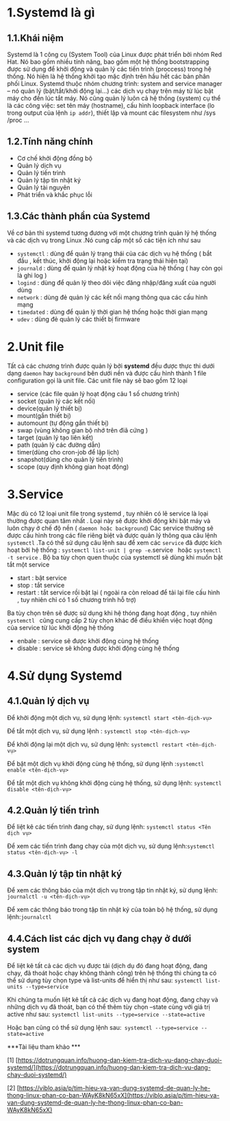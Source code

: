 # 1.Systemd là gì 
## 1.1.Khái niệm

Systemd là 1 công cụ (System Tool) của Linux được phát triển bởi nhóm Red Hat. Nó bao gồm nhiều tính năng, bao gồm một hệ thống bootstrapping được sử dụng để khởi động và quản lý các tiến trình (proccess) trong hệ thống. Nó hiện là hệ thống khởi tạo mặc định trên hầu hết các bản phân phối Linux. Systemd thuộc nhóm chương trình: system and service manager – nó quản lý (bật/tắt/khởi động lại…) các dịch vụ chạy trên máy từ lúc bật máy cho đến lúc tắt máy. Nó cũng quản lý luôn cả hệ thống (system) cụ thể là các công việc: set tên máy (hostname), cấu hình loopback interface (lo trong output của lệnh `ip addr`), thiết lập và mount các filesystem như /sys /proc …

## 1.2.Tính năng chính

- Cơ chế khởi động đồng bộ 
- Quản lý dịch vụ
- Quản lý tiến trình
- Quản lý tập tin nhật ký
- Quản lý tài nguyên
- Phát triển và khắc phục lỗi 

## 1.3.Các thành phần của Systemd
Về cơ bản thì systemd tương đương với một chương trình quản lý hệ thống và các dịch vụ trong Linux .Nó cung cấp một số các tiện ích như sau 

- `systemctl` : dùng để quản lý trạng thái của các dịch vụ hệ thống ( bắt đầu , kết thúc, khởi động lại hoặc kiểm tra trạng thái hiện tại)
- `journald` : dùng để quản lý nhật ký hoạt động của hệ thống ( hay còn gọi là ghi log )
- `logind` : dùng để quản lý theo dõi việc đăng nhập/đăng xuất của người dùng
- `network` : dùng đẻ quản lý các kết nối mạng thông qua các cấu hình mạng 
- `timedated` : dùng để quản lý thời gian hệ thống hoặc thời gian mạng 
- `udev` : dùng đẻ quản lý các thiết bị firmware

# 2.Unit file

Tất cả các chương trình được quản lý bởi **systemd** đều được thực thi dưới dạng `daemon` hay `background` bên dưới nền và được cấu hình thành 1 file configuration gọi là unit file. Các unit file này sẽ bao gồm 12 loại 
- service (các file quản lý hoạt động cảu 1 số chương trình)
- socket (quản lý các kết nối)
- device(quản lý thiết bị)
- mount(gắn thiết bị)
- automount (tự động gắn thiết bị)
- swap (vùng không gian bộ nhớ trên điã cứng )
- target (quản lý tạo liên kết)
- path (quản lý các đường dẫn)
- timer(dùng cho cron-job để lập lịch)
- snapshot(dùng cho quản lý tiến trình)
- scope (quy định không gian hoạt động)

# 3.Service
Mặc dù có 12 loại unit file trong systemd , tuy nhiên có lẽ service là lọại thường được quan tâm nhất . Loại này sẽ được khởi động khi bật máy và luôn chạy ở chế độ nền ( `daemon hoặc background`) Các service thường sẽ được cấu hình trong các file riêng biệt và được quản lý thông qua câu lệnh `systemctl` .Ta có thể sử dụng câu lệnh sau để xem các `service` đã được kích hoạt bởi hệ thống : ` systemctl list-unit | grep -e `.service` ` hoặc `systemctl -t service` . Bộ ba tùy chọn quen thuộc của systemctl sẽ dùng khi muốn bật tắt một service

- start : bật service
- stop : tắt service
- restart : tắt service rồi bật lại ( ngoài ra còn reload để tải lại file cấu hình , tuy nhiên chỉ có 1 số chương trình hỗ trợ) 

Ba tùy chọn trên sẽ được sử dụng khi hệ thóng đang hoạt động , tuy nhiên `systemctl ` cũng cung cấp 2 tùy chọn khác để điều khiển việc hoạt động của service từ lúc khởi động hệ thống

- enbale : service sẽ được khởi động cùng hệ thống
- disable : service sẽ không được khởi động cùng hệ thống

# 4.Sử dụng Systemd

## 4.1.Quản lý dịch vụ 

Để khởi động một dịch vụ, sử dụng lệnh: `systemctl start <tên-dịch-vụ>`


Để tắt một dịch vụ, sử dụng lệnh : `systemctl stop <tên-dịch-vụ>`

Để khởi động lại một dịch vụ, sử dụng lệnh: `systemctl restart <tên-dịch-vụ>`

Để bật một dịch vụ khởi động cùng hệ thống, sử dụng lệnh :`systemctl enable <tên-dịch-vụ>`

Để tắt một dịch vụ không khởi động cùng hệ thống, sử dụng lệnh: `systemctl disable <tên-dịch-vụ>`


## 4.2.Quản lý tiến trình

Để liệt kê các tiến trình đang chạy, sử dụng lệnh: `systemctl status <Tên dịch vụ>`

Để xem các tiến trình đang chạy của một dịch vụ, sử dụng lệnh:`systemctl status <tên-dịch-vụ> -l`

## 4.3.Quản lý tập tin nhật ký

Để xem các thông báo của một dịch vụ trong tập tin nhật ký, sử dụng lệnh: `journalctl -u <tên-dịch-vụ>`

Để xem các thông báo trong tập tin nhật ký của toàn bộ hệ thống, sử dụng lệnh:`journalctl`

## 4.4.Cách list các dịch vụ đang chạy ở dưới system


Để liệt kê tất cả các dịch vụ được tải (dịch dụ đó đang hoạt động, đang chạy, đã thoát hoặc chạy không thành công) trên hệ thống thì chúng ta có thể sử dụng tùy chọn type và list-units để hiển thị như sau: `systemctl list-units --type=service`

Khi chúng ta muốn liệt kê tất cả các dịch vụ đang hoạt động, đang chạy và những dịch vụ đã thoát, bạn có thể thêm tùy chọn –state cùng với giá trị active như sau: `systemctl list-units --type=service --state=active`

Hoặc bạn cũng có thể sử dụng lệnh sau:` systemctl --type=service --state=active`


***Tài liệu tham khảo ***

[1] [https://dotrungquan.info/huong-dan-kiem-tra-dich-vu-dang-chay-duoi-systemd/](https://dotrungquan.info/huong-dan-kiem-tra-dich-vu-dang-chay-duoi-systemd/)

[2] [https://viblo.asia/p/tim-hieu-va-van-dung-systemd-de-quan-ly-he-thong-linux-phan-co-ban-WAyK8kN65xX](https://viblo.asia/p/tim-hieu-va-van-dung-systemd-de-quan-ly-he-thong-linux-phan-co-ban-WAyK8kN65xX)